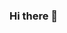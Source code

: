 ### Hi there 👋

<!--
**KutovyiTaras/KutovyiTaras** is a ✨ _special_ ✨ repository because its `README.md` (this file) appears on your GitHub profile.

Here are some ideas to get you started:

- 🔭 I’m currently working on new repository
- 🌱 I’m currently learning about github
- 👯 I’m looking to collaborate on github
- 🤔 I’m looking for help with advanced developers
- 💬 Ask me about it
- 📫 How to reach me: ...
- 😄 Pronouns: ...
- ⚡ Fun fact: ...
-->

